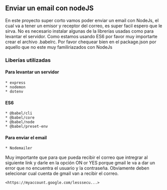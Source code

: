 ## Enviar un email con nodeJS

En este proyecto super corto vamos poder enviar un email con NodeJs, el cual va a tener un emisor y receptor del correo, es super facil espero que le sirva. No es necesario instalar algunas de la librerías usadas como para levantar el servidor. Como estamos usando ES6 por favor muy importarte crear el archivo .babelrc. Por favor chequear bien en el package.json por aquello que no este muy familiriazados con NodeJs

### Liberías utilizadas

 #### Para levantar un servidor 
    * express
    * nodemon
    * dotenv
 
 #### ES6
    * @babel/cli
    * @babel/core
    * @babel/node
    * @babel/preset-env

 #### Para enviar el email
    * Nodemailer

Muy importante que para que pueda recibir el correo que intregrar al siguiente link y darle en la opción ON or YES porque gmail le va a dar un error que no encuentra el usuario y la contraseña. Obviamente deben selecionar cual cuenta de gmail van a recibir el correo.

    <https://myaccount.google.com/lesssecu...>